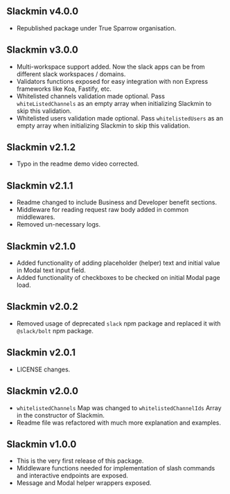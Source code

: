 ## Slackmin v4.0.0
- Republished package under True Sparrow organisation.

## Slackmin v3.0.0
- Multi-workspace support added. Now the slack apps can be from different slack workspaces / domains.
- Validators functions exposed for easy integration with non Express frameworks like Koa, Fastify, etc.
- Whitelisted channels validation made optional. Pass `whiteListedChannels` as an empty array when initializing Slackmin to skip this validation.
- Whitelisted users validation made optional. Pass `whitelistedUsers` as an empty array when initializing Slackmin to skip this validation.

## Slackmin v2.1.2
- Typo in the readme demo video corrected.

## Slackmin v2.1.1
- Readme changed to include Business and Developer benefit sections.
- Middleware for reading request raw body added in common middlewares.
- Removed un-necessary logs.

## Slackmin v2.1.0
- Added functionality of adding placeholder (helper) text and initial value in Modal text input field. 
- Added functionality of checkboxes to be checked on initial Modal page load.

## Slackmin v2.0.2
- Removed usage of deprecated `slack` npm package and replaced it with `@slack/bolt` npm package.

## Slackmin v2.0.1
- LICENSE changes.

## Slackmin v2.0.0
- `whitelistedChannels` Map was changed to `whitelistedChannelIds` Array in the constructor of Slackmin.
- Readme file was refactored with much more explanation and examples.

## Slackmin v1.0.0
- This is the very first release of this package.
- Middleware functions needed for implementation of slash commands and interactive endpoints are exposed.
- Message and Modal helper wrappers exposed.
